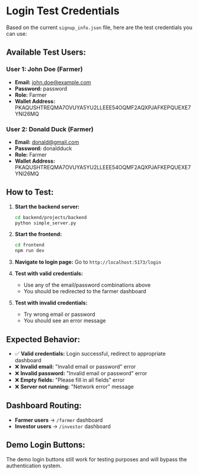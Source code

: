# Login Test Credentials

Based on the current `signup_info.json` file, here are the test credentials you can use:

## Available Test Users:

### User 1: John Doe (Farmer)
- **Email:** john.doe@example.com
- **Password:** password
- **Role:** Farmer
- **Wallet Address:** PKAQUSHTREQMA7OVUYA5YU2LLEEE54OQMF2AQXPJAFKEPQUEXE7YNI26MQ

### User 2: Donald Duck (Farmer)
- **Email:** donald@gmail.com
- **Password:** donaldduck
- **Role:** Farmer
- **Wallet Address:** PKAQUSHTREQMA7OVUYA5YU2LLEEE54OQMF2AQXPJAFKEPQUEXE7YNI26MQ

## How to Test:

1. **Start the backend server:**
   ```bash
   cd backend/projects/backend
   python simple_server.py
   ```

2. **Start the frontend:**
   ```bash
   cd frontend
   npm run dev
   ```

3. **Navigate to login page:**
   Go to `http://localhost:5173/login`

4. **Test with valid credentials:**
   - Use any of the email/password combinations above
   - You should be redirected to the farmer dashboard

5. **Test with invalid credentials:**
   - Try wrong email or password
   - You should see an error message

## Expected Behavior:

- ✅ **Valid credentials:** Login successful, redirect to appropriate dashboard
- ❌ **Invalid email:** "Invalid email or password" error
- ❌ **Invalid password:** "Invalid email or password" error
- ❌ **Empty fields:** "Please fill in all fields" error
- ❌ **Server not running:** "Network error" message

## Dashboard Routing:

- **Farmer users** → `/farmer` dashboard
- **Investor users** → `/investor` dashboard

## Demo Login Buttons:

The demo login buttons still work for testing purposes and will bypass the authentication system.
